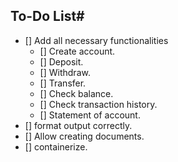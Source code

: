 ## To-Do List#

- [] Add all necessary functionalities
    - [] Create account.
    - [] Deposit.
    - [] Withdraw.
    - [] Transfer.
    - [] Check balance.
    - [] Check transaction history.
    - [] Statement of account.
- [] format output correctly.
- [] Allow creating documents.
- [] containerize.